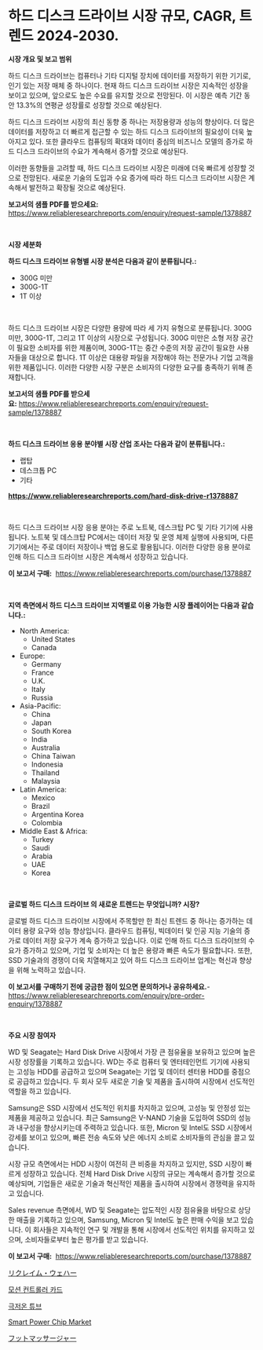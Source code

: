 <p><h1>하드 디스크 드라이브 시장 규모, CAGR, 트렌드 2024-2030.</h1></p><p><strong>시장 개요 및 보고 범위</strong></p>
<p><p>하드 디스크 드라이브는 컴퓨터나 기타 디지털 장치에 데이터를 저장하기 위한 기기로, 인기 있는 저장 매체 중 하나이다. 현재 하드 디스크 드라이브 시장은 지속적인 성장을 보이고 있으며, 앞으로도 높은 수요를 유지할 것으로 전망된다. 이 시장은 예측 기간 동안 13.3%의 연평균 성장률로 성장할 것으로 예상된다.</p><p>하드 디스크 드라이브 시장의 최신 동향 중 하나는 저장용량과 성능의 향상이다. 더 많은 데이터를 저장하고 더 빠르게 접근할 수 있는 하드 디스크 드라이브의 필요성이 더욱 높아지고 있다. 또한 클라우드 컴퓨팅의 확대와 데이터 중심의 비즈니스 모델의 증가로 하드 디스크 드라이브의 수요가 계속해서 증가할 것으로 예상된다.</p><p>이러한 동향들을 고려할 때, 하드 디스크 드라이브 시장은 미래에 더욱 빠르게 성장할 것으로 전망된다. 새로운 기술의 도입과 수요 증가에 따라 하드 디스크 드라이브 시장은 계속해서 발전하고 확장될 것으로 예상된다.</p></p>
<p><strong>보고서의 샘플 PDF를 받으세요:</strong> <a href="https://www.reliableresearchreports.com/enquiry/request-sample/1378887">https://www.reliableresearchreports.com/enquiry/request-sample/1378887</a></p>
<p>&nbsp;</p>
<p><strong>시장 세분화</strong></p>
<p><strong>하드 디스크 드라이브 유형별 시장 분석은 다음과 같이 분류됩니다.:</strong></p>
<p><ul><li>300G 미만</li><li>300G-1T</li><li>1T 이상</li></ul></p>
<p>&nbsp;</p>
<p><p>하드 디스크 드라이브 시장은 다양한 용량에 따라 세 가지 유형으로 분류됩니다. 300G 미만, 300G-1T, 그리고 1T 이상의 시장으로 구성됩니다. 300G 미만은 소형 저장 공간이 필요한 소비자를 위한 제품이며, 300G-1T는 중간 수준의 저장 공간이 필요한 사용자들을 대상으로 합니다. 1T 이상은 대용량 파일을 저장해야 하는 전문가나 기업 고객을 위한 제품입니다. 이러한 다양한 시장 구분은 소비자의 다양한 요구를 충족하기 위해 존재합니다.</p></p>
<p><strong>보고서의 샘플 PDF를 받으세요:</strong>&nbsp;<a href="https://www.reliableresearchreports.com/enquiry/request-sample/1378887">https://www.reliableresearchreports.com/enquiry/request-sample/1378887</a></p>
<p>&nbsp;</p>
<p><strong> 하드 디스크 드라이브 응용 분야별 시장 산업 조사는 다음과 같이 분류됩니다.:</strong></p>
<p><ul><li>랩탑</li><li>데스크톱 PC</li><li>기타</li></ul></p>
<p><strong><a href="https://www.reliableresearchreports.com/hard-disk-drive-r1378887">https://www.reliableresearchreports.com/hard-disk-drive-r1378887</a></strong></p>
<p>&nbsp;</p>
<p><p>하드 디스크 드라이브 시장 응용 분야는 주로 노트북, 데스크탑 PC 및 기타 기기에 사용됩니다. 노트북 및 데스크탑 PC에서는 데이터 저장 및 운영 체제 실행에 사용되며, 다른 기기에서는 주로 데이터 저장이나 백업 용도로 활용됩니다. 이러한 다양한 응용 분야로 인해 하드 디스크 드라이브 시장은 계속해서 성장하고 있습니다.</p></p>
<p><strong>이 보고서 구매:</strong>&nbsp; <a href="https://www.reliableresearchreports.com/purchase/1378887">https://www.reliableresearchreports.com/purchase/1378887</a></p>
<p>&nbsp;</p>
<p><strong>지역 측면에서 하드 디스크 드라이브 지역별로 이용 가능한 시장 플레이어는 다음과 같습니다.:</strong></p>
<p><ul>
    <li>
        North America:
        <ul>
            <li>United States</li>
            <li>Canada</li>
        </ul>
    </li>
    <li>
        Europe:
        <ul>
            <li>Germany</li>
            <li>France</li>
            <li>U.K.</li>
            <li>Italy</li>
            <li>Russia</li>
        </ul>
    </li>
    <li>
        Asia-Pacific:
        <ul>
            <li>China</li>
            <li>Japan</li>
            <li>South Korea</li>
            <li>India</li>
            <li>Australia</li>
            <li>China Taiwan</li>
            <li>Indonesia</li>
            <li>Thailand</li>
            <li>Malaysia</li>
        </ul>
    </li>
    <li>
        Latin America:
        <ul>
            <li>Mexico</li>
            <li>Brazil</li>
            <li>Argentina Korea</li>
            <li>Colombia</li>
        </ul>
    </li>
    <li>
        Middle East & Africa:
        <ul>
            <li>Turkey</li>
            <li>Saudi</li>
            <li>Arabia</li>
            <li>UAE</li>
            <li>Korea</li>
        </ul>
    </li>
    </ul></p>
<p>&nbsp;</p>
<p><strong>글로벌 하드 디스크 드라이브 의 새로운 트렌드는 무엇입니까? 시장?</strong></p>
<p><p>글로벌 하드 디스크 드라이브 시장에서 주목할만 한 최신 트렌드 중 하나는 증가하는 데이터 용량 요구와 성능 향상입니다. 클라우드 컴퓨팅, 빅데이터 및 인공 지능 기술의 증가로 데이터 저장 요구가 계속 증가하고 있습니다. 이로 인해 하드 디스크 드라이브의 수요가 증가하고 있으며, 기업 및 소비자는 더 높은 용량과 빠른 속도가 필요합니다. 또한, SSD 기술과의 경쟁이 더욱 치열해지고 있어 하드 디스크 드라이브 업계는 혁신과 향상을 위해 노력하고 있습니다.</p></p>
<p><strong>이 보고서를 구매하기 전에 궁금한 점이 있으면 문의하거나 공유하세요.</strong>- <a href="https://www.reliableresearchreports.com/enquiry/pre-order-enquiry/1378887">https://www.reliableresearchreports.com/enquiry/pre-order-enquiry/1378887</a></p>
<p>&nbsp;</p>
<p><strong>주요 시장 참여자</strong></p>
<p><p>WD 및 Seagate는 Hard Disk Drive 시장에서 가장 큰 점유율을 보유하고 있으며 높은 시장 성장률을 기록하고 있습니다. WD는 주로 컴퓨터 및 엔터테인먼트 기기에 사용되는 고성능 HDD를 공급하고 있으며 Seagate는 기업 및 데이터 센터용 HDD를 중점으로 공급하고 있습니다. 두 회사 모두 새로운 기술 및 제품을 출시하여 시장에서 선도적인 역할을 하고 있습니다.</p><p>Samsung은 SSD 시장에서 선도적인 위치를 차지하고 있으며, 고성능 및 안정성 있는 제품을 제공하고 있습니다. 최근 Samsung은 V-NAND 기술을 도입하여 SSD의 성능과 내구성을 향상시키는데 주력하고 있습니다. 또한, Micron 및 Intel도 SSD 시장에서 강세를 보이고 있으며, 빠른 전송 속도와 낮은 에너지 소비로 소비자들의 관심을 끌고 있습니다.</p><p>시장 규모 측면에서는 HDD 시장이 여전히 큰 비중을 차지하고 있지만, SSD 시장이 빠르게 성장하고 있습니다. 전체 Hard Disk Drive 시장의 규모는 계속해서 증가할 것으로 예상되며, 기업들은 새로운 기술과 혁신적인 제품을 출시하여 시장에서 경쟁력을 유지하고 있습니다.</p><p>Sales revenue 측면에서, WD 및 Seagate는 압도적인 시장 점유율을 바탕으로 상당한 매출을 기록하고 있으며, Samsung, Micron 및 Intel도 높은 판매 수익을 보고 있습니다. 이 회사들은 지속적인 연구 및 개발을 통해 시장에서 선도적인 위치를 유지하고 있으며, 소비자들로부터 높은 평가를 받고 있습니다.</p></p>
<p><strong>이 보고서 구매:</strong>&nbsp;&nbsp;<a href="https://www.reliableresearchreports.com/purchase/1378887">https://www.reliableresearchreports.com/purchase/1378887</a></p>
<p><p><a href="https://github.com/roulaayoub-saad/Market-Research-Report-List-1/blob/main/129356877865.md">リクレイム・ウェハー</a></p><p><a href="https://github.com/rcabello548/Market-Research-Report-List-1/blob/main/205242277782.md">모션 컨트롤러 카드</a></p><p><a href="https://medium.com/@stanleylyittle554467/%ED%81%AC%EB%9D%BC%EC%9D%B4%EC%98%A4-%ED%8A%9C%EB%B8%8C-%EC%8B%9C%EC%9E%A5-%EC%A0%90%EC%9C%A0%EC%9C%A8-%EB%B3%80%ED%99%94-%EB%B0%8F-%EC%8B%9C%EC%9E%A5-%EC%84%B1%EC%9E%A5-%EB%8F%99%ED%96%A5-2024%EB%85%84-2031%EB%85%84-facc44b6da74">극저온 튜브</a></p><p><a href="https://github.com/arionmp/Market-Research-Report-List-3/blob/main/smart-power-chip-market.md">Smart Power Chip Market</a></p><p><a href="https://github.com/schmahlson/Market-Research-Report-List-1/blob/main/456425777866.md">フットマッサージャー</a></p></p>